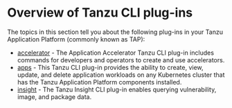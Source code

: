 # Overview of Tanzu CLI plug-ins

The topics in this section tell you about the following plug-ins in your Tanzu 
Application Platform (commonly known as TAP):

- [accelerator](accelerator/overview.hbs.md) - The Application Accelerator Tanzu CLI plug-in includes commands for developers and operators to create and use accelerators.
- [apps](apps/overview.md) - This Tanzu CLI plug-in provides the ability to create, view, update, and delete application workloads on any Kubernetes cluster that has the Tanzu Application Platform components installed.
- [insight](insight/cli-overview.md) - The Tanzu Insight CLI plug-in enables querying vulnerability, image, and package data.
